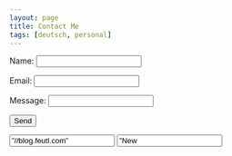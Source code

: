 ```yaml
---
layout: page
title: Contact Me
tags: [deutsch, personal]
---
```


<form action="https://formspree.io/herbert@feutl.com" method="POST">
    <p>Name: <input type="text" name="name"></p>
    <p>Email: <input type="email" name="_replyto"></p>
    <p>Message: <input type="textarea" name="message"></p>
    <p><input type="submit" value="Send"></p>
    <input type=”hidden” name=”_next” value=”//blog.feutl.com” />
    <input type=”hidden” name=”_subject” value=”New submission! From blog.feutl.com” />
</form> 